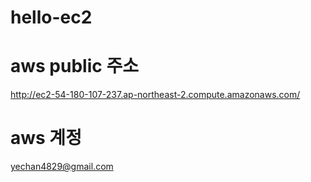 # hello-ec2

# aws public 주소
http://ec2-54-180-107-237.ap-northeast-2.compute.amazonaws.com/

# aws 계정
yechan4829@gmail.com

